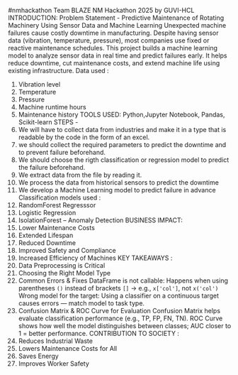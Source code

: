 #nmhackathon
Team BLAZE
NM Hackathon 2025 by GUVI-HCL
INTRODUCTION:
Problem Statement - Predictive Maintenance of Rotating Machinery Using Sensor Data and Machine Learning 
Unexpected machine failures cause costly downtime in manufacturing. Despite having sensor data (vibration, temperature, pressure), most companies use fixed or reactive maintenance schedules.
This project builds a machine learning model to analyze sensor data in real time and predict failures early. It helps reduce downtime, cut maintenance costs, and extend machine life using existing infrastructure.
Data used :
1. Vibration level 
2. Temperature 
3. Pressure 
4. Machine runtime hours
5. Maintenance history
TOOLS USED:
Python,Jupyter Notebook, Pandas, Scikit-learn
STEPS - 
1. We will have to collect data from industries and make it in a type that is readable by the code in the form of an excel.
2. we should collect the required parameters to predict the downtime and to prevent failure beforehand.
3. We should choose the rigth classification or regression model to predict the failure beforehand.
4. We extract data from the file by reading it.
5. We process the data from historical sensors to predict the downtime
6. We develop a Machine Learning model to predict failure in advance 
Classification models used :
1. RandomForest Regresssor
2. Logistic Regression
3. IsolationForest – Anomaly Detection
BUSINESS IMPACT:
1. Lower Maintenance Costs
2. Extended Lifespan
3. Reduced Downtime
4. Improved Safety and Compliance
5. Increased Efficiency of Machines
KEY TAKEAWAYS :
1. Data Preprocessing is Critical 
2. Choosing the Right Model Type
3. Common Errors & Fixes
DataFrame is not callable: Happens when using parentheses `()` instead of brackets `[]` → e.g., `x['col']`, not `x('col')`
Wrong model for the target: Using a classifier on a continuous target causes errors — match model to task type.
4. Confusion Matrix & ROC Curve for Evaluation
Confusion Matrix helps evaluate classification performance (e.g., TP, FP, FN, TN).
ROC Curve shows how well the model distinguishes between classes; AUC closer to 1 = better performance.
CONTRIBUTION TO SOCIETY :
1. Reduces Industrial Waste
2. Lowers Maintenance Costs for All
3. Saves Energy
4. Improves Worker Safety





